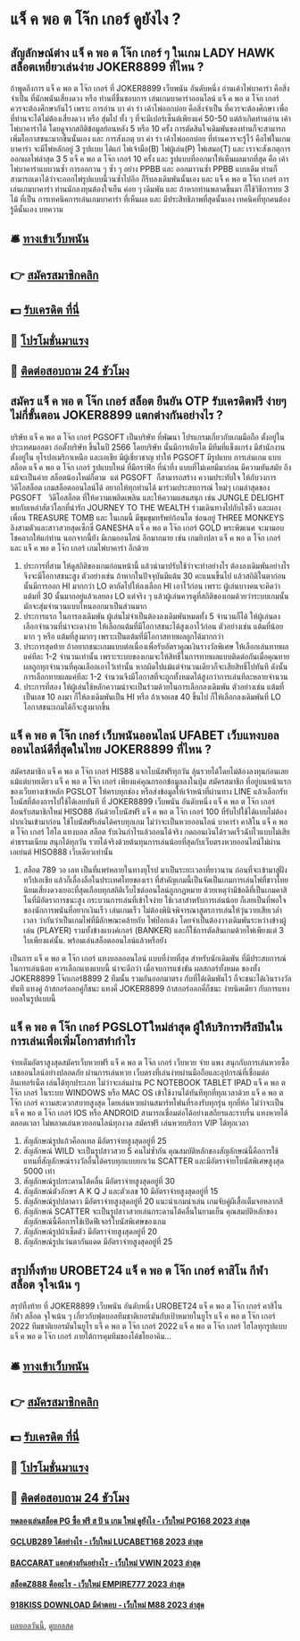# แจ็ ค พอ ต โจ๊ก เกอร์ ดูยังไง ?
## สัญลักษณ์ต่าง แจ็ ค พอ ต โจ๊ก เกอร์ ๆ ในเกม LADY HAWK สล็อตเหยี่ยวเล่นง่าย JOKER8899 ที่ไหน ?
ถ้าพูดถึงการ แจ็ ค พอ ต โจ๊ก เกอร์ ที่ JOKER8899 เว็บพนัน อันดับหนึ่ง อ่านเค้าไพ่บาคาร่า คือสิ่งจำเป็น ที่นักพนันเสี่ยงดวง หรือ ท่านที่ชื่นชอบการ เล่นเกมบาคาร่าออนไลน์ แจ็ ค พอ ต โจ๊ก เกอร์ ควรจะต้องศึกษากันไว้ เพราะ การอ่าน บา ค่า ร่า เค้าไพ่ออกบ่อย คือสิ่งจำเป็น ที่ควรจะต้องศึกษา เพื่อที่ท่านจะได้ไม่ต้องเสี่ยงดวง หรือ สุ่มไป ทั้ง ๆ ที่จะมีเปอร์เซ็นต์เพียงแค่ 50-50 แต่ถ้าเกิดท่านอ่าน เค้าไพ่บาคาร่าได้ โดยดูจากสถิติข้อมูลย้อนหลัง 5 หรือ 10 ครั้ง การตัดสินใจเดิมพันของท่านก็จะสามารถเพิ่มโอกาสชนะมากขึ้นนั้นเอง และ การสังเกตุ บา ค่า ร่า เค้าไพ่ออกบ่อย ที่ท่านควรจะรู้ไว้ คือไพ่ในเกมบาคาร่า จะมีไพ่หลักอยู่ 3 รูปแบบ ได้แก่ ไพ่เจ้ามือ(B) ไพ่ผู้เล่น(P) ไพ่เสมอ(T) และ เราจะสังเกตุการออกผลไพ่ล่าสุด 3 5 แจ็ ค พอ ต โจ๊ก เกอร์ 10 ครั้ง และ รูปแบบที่ออกมาให้เห็นผลมากที่สุด คือ เค้าไพ่บาคาร่าแบบวนซ้ำ การออกวน ๆ ซ้ำ ๆ อย่าง PPBB และ ออกมาวนซ้ำ PPBB แบบเดิม ท่านก็สามารถเดาได้ว่าจะออกไพ่รูปแบบนี้วนซ้ำไปอีก ก็รีบลงเดิมพันนั้นเอง และ แจ็ ค พอ ต โจ๊ก เกอร์ การเล่นเกมบาคาร่า ท่านนักลงทุนต้องใจเย็น ค่อย ๆ เดิมพัน และ ถ้าหากท่านพลาดขึ้นมา ก็ใช้วิธีการทบ 3 ไม้ ที่เป็น การเทคนิคการเล่นเกมบาคาร่า ที่เห็นผล และ มีประสิทธิภาพที่สุดนั้นเอง เทคนิคที่ทุกคนต้องรู้ดีนั้นเอง
บทความ

## 🛎 [ทางเข้าเว็บพนัน](https://bit.ly/3SdLNi2)
## 👉 [สมัครสมาชิกคลิก](https://bit.ly/3SdLNi2)
## 💵 [รับเครดิต ที่นี่](https://bit.ly/3dyRKHj)
## 👑 [โปรโมชั่นมาแรง](https://bit.ly/3dyRKHj)
## 📱 [ติดต่อสอบถาม 24 ชัวโมง](https://bit.ly/3dyRKHj)

## สมัคร แจ็ ค พอ ต โจ๊ก เกอร์ สล็อต ยืนยัน OTP รับเครดิตฟรี ง่ายๆ ไม่กี่ขั้นตอน JOKER8899 แตกต่างกันอย่างไร ?
บริษัท แจ็ ค พอ ต โจ๊ก เกอร์ PGSOFT เป็นบริษัท ที่พัฒนา โปรแกรมเกี่ยวกับเกมมือถือ ตั้งอยู่ในประเทศมอลตา ก่อตั้งบริษัท ขึ้นในปี 2566 โดยบริษัท นั้นมีการเติบโต มีทีมที่แข็งแกร่ง มีสำนักงาน ตั้งอยู่ใน ยุโรปอเมริกาเหนือ และเอเชีย มีผู้เชี่ยวชาญ ทำให้ PGSOFT มีรูปแบบ การเล่นเกม แบบ สล็อต แจ็ ค พอ ต โจ๊ก เกอร์ รูปแบบใหม่ ที่มีกราฟิก ที่น่าทึ่ง แบบที่ไม่เคยมีมาก่อน มีความทันสมัย ถึงแม้จะเป็นค่าย สล็อตน้องใหม่ก็ตาม  แต่ PGSOFT  ก็สามารถสร้าง ความประทับใจ ให้กับวงการ วิดีโอสล็อต เกมสล็อตออนไลน์ได้ อยากให้ทุกท่านได้ มาร่วมประสบการณ์ ใหม่ๆ เกมล่าสุดของ PGSOFT   วิดีโอสล็อต ที่ให้ความเพลิดเพลิน และให้ความแสนสนุก เช่น JUNGLE DELIGHT พบกับเหล่าสัตว์โลกที่น่ารัก JOURNEY TO THE WEALTH ร่วมเดินทางไปกับไซอิ๋ว และผองเพื่อน TREASURE TOMB และ ในเกมนี้ มีขุมขุมทรัพย์ก้อนโต ซ่อนอยู่ THREE MONKEYS ลิงสามตัวและสาวสวยสุดเซ็กซี่ GANESHA แจ็ ค พอ ต โจ๊ก เกอร์ GOLD พระพิฆเนศ จะมามอบ โชคลาภให้แก่ท่าน นอกจากนี้ยัง มีเกมออนไลน์ อีกมากมาย เช่น เกมยิงปลา แจ็ ค พอ ต โจ๊ก เกอร์ และ แจ็ ค พอ ต โจ๊ก เกอร์ เกมไพ่บาคาร่า อีกด้วย
1. ประการที่สาม ให้ดูสถิติของเกมก่อนหน้านี้ แล้วนำมาปรับใช้ว่าจะทำอย่างไร ต้องลงเดิมพันอย่างไรจึงจะมีโอกาสชนะสูง ตัวอย่างเช่น ถ้าหากในปัจจุบันมีแต้ม 30 คะแนนขึ้นไป แล้วสถิติในตาก่อนนั้นมีการออก HI มากกว่า LO ตาถัดไปให้ลงเลือก HI เอาไว้ก่อน เพราะ ผู้เล่นบางคนจะคิดว่าแต้มที่ 30 นั้นมากอยู่แล้วเลยลง LO แต่จริง ๆ แล้วผู้เล่นควรดูที่สถิติของเกมด้วยว่าระบบเกมนั้นมักจะสุ่มจำนวนแบบไหนออกมาเป็นส่วนมาก
2. ประการแรก ในการลงเดิมพัน ผู้เล่นไม่จำเป็นต้องลงเดิมพันหมดทั้ง 5 จำนวนก็ได้ ให้ผู้เล่นลงเลือกจำนวนที่น่าจะเดาง่าย ให้เลือกแต้มที่มีโอกาสชนะได้สูงเอาไว้ก่อน ตัวอย่างเช่น แต้มที่น้อยมาก ๆ หรือ แต้มที่สูงมากๆ เพราะเป็นแต้มที่มีโอกาสทายผลถูกได้มากกว่า
3. ประการสุดท้าย ถ้าอยากชนะเกมแบบต่อเนื่องเพื่อรับอัตราคูณเงินรางวัลพิเศษ ให้เลือกเล่นทายผลแค่ทีละ 1-2 จำนวนเท่านั้น เพราะระบบของเกมจะให้สิทธิ์ในการทายผลแบบติดต่อกันเมื่อคุณทายผลถูกทุกจำนวนที่คุณเลือกเอาไว้เท่านั้น หากผิดไปแม้แต่จำนวนเดียวก็จะเสียสิทธิ์ไปทันที ดังนั้น การเลือกทายผลแค่ทีละ 1-2 จำนวนจึงมีโอกาสที่จะถูกทั้งหมดได้สูงกว่าการเล่นทีละหลายจำนวน
4. ประการที่สอง ให้ผู้เล่นใช้หลักความน่าจะเป็นร่วมด้วยในการเลือกลงเดิมพัน ตัวอย่างเช่น แต้มที่เป็นเลข 10 ลงมา ก็ให้ลงเดิมพันเป็น HI หรือ ถ้าเจอเลข 40 ขึ้นไป ก็ให้เลือกลงเดิมพันที่ LO โอกาสชนะเกมได้ก็จะสูงมากขึ้น

## แจ็ ค พอ ต โจ๊ก เกอร์ เว็บพนันออนไลน์ UFABET เว็บแทงบอลออนไลน์ดีที่สุดในไทย JOKER8899 ที่ไหน ?
สมัครสมาชิก แจ็ ค พอ ต โจ๊ก เกอร์ HIS88 แจกโบนัสฟรีทุกวัน ลุ้นรวยได้โดยไม่ต้องลงทุนก่อนเลยแม้แต่บาทเดียว แจ็ ค พอ ต โจ๊ก เกอร์ เพียงแค่คุณกรอกข้อมูลลงในปุ่ม สมัครสมาชิก ที่อยู่บนหน้าแรกของเว็บทางเข้าหลัก PGSLOT ให้ครบทุกช่อง หรือส่งข้อมูลให้เจ้าหน้าที่ผ่านทาง LINE แล้วเลือกรับโบนัสที่ต้องการไปใช้ได้เลยทันที ที่ JOKER8899 เว็บพนัน อันดับหนึ่ง แจ็ ค พอ ต โจ๊ก เกอร์ ต้อนรับสมาชิกใหม่ HISO88 กันด้วยโบนัสฟรี แจ็ ค พอ ต โจ๊ก เกอร์ 100 ที่รับไปใช้ได้แบบไม่ต้องฝากเงินเข้ามาก่อน ใช้โบนัสฟรีเล่นได้ครบทุกเกม ไม่ว่าจะเป็นหวยออนไลน์ บาคาร่า คาสิโน แจ็ ค พอ ต โจ๊ก เกอร์ ไฮโล แทงบอล สล็อต รับเงินกำไรแล้วถอนได้จริง กดถอนเงินได้รวดเร็วฉับไวแบบไม่เสียค่าธรรมเนียม สนุกได้ทุกวัน รวยได้จริงด้วยต้นทุนการเล่นน้อยที่สุดกับเว็บตรงหวยออนไลน์ไม่ผ่านเอเย่นต์ HISO888 เว็บเดียวเท่านั้น
1. สล็อต 789 วอ เลท เป็นที่แพร่หลายในทางยุโรป มาเป็นระยะเวลาที่ยาวนาน ก่อนที่จะเข้ามาสู่ฝั่งทวีปเอเชีย แล้วก็เลื่องลือในประเทศไทยของเรา ที่สำคัญเกมนี้เป็นจัดเป็นเกมการเล่นไพ่ที่ชาวไทยนิยมเสี่ยงดวงเยอะที่สุดเกือบทุกสถิติเว็บไซต์ออนไลน์ถูกกฏหมาย ด้วยเหตุว่ามีข้อดีที่เป็นเกมคาสิโนที่มีอัตราการชนะสูง กระบวนการเล่นที่เข้าใจง่าย ใช้เวลาสำหรับการเล่นน้อย ก็เลยเป็นที่พอใจของนักการพนันที่อยากเงินเร็ว เล่นเกมเร็ว ไม่ต้องพินิจพิจารณาสูตรการเล่นให้วุ่นวายเสียเวล่ำเวลา ว่ากันว่าเป็นเกมไพ่ที่มีลักษณะคล้ายกับ ไพ่ป๊อกเด้ง โดยจำเป็นต้องวางเดิมพันระหว่างข้างผู้เล่น (PLAYER) รวมทั้งข้างแบงค์เกอร์ (BANKER) และก็ใช้การตัดสินเกมด้วยไพ่เพียงแต่ 3 ใบเพียงแค่นั้น. พร้อมเล่นสล็อตออนไลน์แล้วหรือยัง

เป็นการ แจ็ ค พอ ต โจ๊ก เกอร์ แทงบอลออนไลน์ แบบที่ง่ายที่สุด สำหรับนักเดิมพัน ที่มีประสบการณ์ในการเล่นน้อย ควรเลือกแทงแบบนี้ น่าจะดีกว่า เมื่อจบการแข่งขัน ผลสกอร์ทั้งหมด ของทั้ง JOKER8899 โจ๊กเกอร์8899 2 ทีมนั้น รวมกันออกมาตรง กับที่ได้เดิมพันไว้ ก็จะชนะได้เงินรางวัลทันที แทงคู่ ถ้าสกอร์ออกคู่ก็ชนะ แทงคี่ JOKER8899 ถ้าสกอร์ออกคี่ก็ชนะ ง่ายนิดเดียว กับการแทงบอลในรูปแบบนี้

## แจ็ ค พอ ต โจ๊ก เกอร์ PGSLOTใหม่ล่าสุด ผู้ให้บริการฟรีสปินในการเล่นเพื่อเพิ่มโอกาสทำกำไร
จ่ายเต็มอัตราสูงสุดสมัครเว็บหวยฟรี แจ็ ค พอ ต โจ๊ก เกอร์ เว็บหวย จ่าย แพง สนุกกับการเล่นหวยซื้อเลขออนไลน์อย่างปลอดภัย ผ่านการเล่นหวย เว็บตรงที่เล่นง่ายผ่านมือถือและอุปกรณ์ที่เชื่อมต่ออินเทอร์เน็ต เล่นได้ทุกประเภท ไม่ว่าจะเล่นผ่าน PC NOTEBOOK TABLET IPAD แจ็ ค พอ ต โจ๊ก เกอร์ ในระบบ WINDOWS หรือ MAC OS เข้าใช้งานได้ทันทีทุกที่ทุกเวลาด้วย แจ็ ค พอ ต โจ๊ก เกอร์ ความสะดวกสบายสูงสุด โดยเล่นหวยผ่านสมาร์ทโฟนที่รองรับทุกรุ่น ทุกยี่ห้อ ไม่ว่าจะเป็น แจ็ ค พอ ต โจ๊ก เกอร์ IOS หรือ ANDROID สามารถเชื่อมต่อได้อย่างเสถียรและราบรื่น แทงหวยได้ตลอดเวลา ไม่พลาดเล่นหวยออนไลน์ทุกงวด สมัครฟรี เล่นหวยบริการ VIP ได้ทุกเวลา
1. สัญลักษณ์รูปแก้วค็อกเทล มีอัตราจ่ายสูงสุดอยู่ที่ 25
2. สัญลักษณ์ WILD จะเป็นรูปสาวสวย 5 คนไม่ซ้ำกัน คุณสมบัติหลักของสัญลักษณ์นี้คือการใช้แทนที่สัญลักษณ์รางวัลอื่นได้ครบทุกแบบยกเว้น SCATTER และมีอัตราจ่ายโบนัสพิเศษสูงสุด 5000 เท่า
3. สัญลักษณ์รูปกระดานโต้คลื่น มีอัตราจ่ายสูงสุดอยู่ที่ 30
4. สัญลักษณ์ตัวอักษร A K Q J และตัวเลข 10 มีอัตราจ่ายสูงสุดอยู่ที่ 15
5. สัญลักษณ์รูปปลาดาว มีอัตราจ่ายสูงสุดอยู่ที่ 20 แนะนำเกมน่าเล่น เกมจับคู่ผีเสื้อเต็มจอหลากสี
6. สัญลักษณ์ SCATTER จะเป็นรูปสาวสวยเล่นกระดานโต้คลื่นในยามเย็น คุณสมบัติหลักของสัญลักษณ์นี้คือการใช้เปิดฟีเจอร์โบนัสพิเศษของเกม
7. สัญลักษณ์รูปผ้าเช็ดตัว มีอัตราจ่ายสูงสุดอยู่ที่ 20
8. สัญลักษณ์รูปแว่นตากันแดด มีอัตราจ่ายสูงสุดอยู่ที่ 25

## สรุปทิ้งท้าย UROBET24 แจ็ ค พอ ต โจ๊ก เกอร์ คาสิโน กีฬา สล็อต จุใจเน้น ๆ
สรุปทิ้งท้าย ที่ JOKER8899 เว็บพนัน อันดับหนึ่ง UROBET24 แจ็ ค พอ ต โจ๊ก เกอร์ คาสิโน กีฬา สล็อต จุใจเน้น ๆ เกี่ยวกับฟุตบอลทีมชาติเยอรมันกับเป้าหมายในยูโร แจ็ ค พอ ต โจ๊ก เกอร์ 2022 ทีมชาติเยอรมันในยูโร แจ็ ค พอ ต โจ๊ก เกอร์ 2022 แจ็ ค พอ ต โจ๊ก เกอร์ ไฮโลทุกรูปแบบ แจ็ ค พอ ต โจ๊ก เกอร์ ภายใต้การคุมทีมของโค้ชโยอาคิม…

## 🛎 [ทางเข้าเว็บพนัน](https://bit.ly/3SdLNi2)
## 👉 [สมัครสมาชิกคลิก](https://bit.ly/3SdLNi2)
## 💵 [รับเครดิต ที่นี่](https://bit.ly/3dyRKHj)
## 👑 [โปรโมชั่นมาแรง](https://bit.ly/3dyRKHj)
## 📱 [ติดต่อสอบถาม 24 ชัวโมง](https://bit.ly/3dyRKHj)

#### [ทดลองเล่นสล็อต PG ซื้อ ฟรี ส ปิ น เกม ใหม่ ดูยังไง - เว็บใหม่ PG168 2023 ล่าสุด](https://atom.io/themes/ทดลองเล่นสล็อต%20pg%20ซื้อ%20ฟรี%20ส%20ปิ%20น%20เกม%20ใหม่%20ดูยังไง%20-%20เว็บใหม่%20pg168%202023%20ล่าสุด)
#### [GCLUB289 ได้อย่างไร - เว็บใหม่ LUCABET168 2023 ล่าสุด](https://atom.io/themes/gclub289%20ได้อย่างไร%20-%20เว็บใหม่%20lucabet168%202023%20ล่าสุด)
#### [BACCARAT แตกต่างกันอย่างไร - เว็บใหม่ VWIN 2023 ล่าสุด](https://atom.io/themes/baccarat%20แตกต่างกันอย่างไร%20-%20เว็บใหม่%20vwin%202023%20ล่าสุด)
#### [สล็อตZ888 คืออะไร - เว็บใหม่ EMPIRE777 2023 ล่าสุด](https://atom.io/themes/สล็อตz888%20คืออะไร%20-%20เว็บใหม่%20empire777%202023%20ล่าสุด)
#### [918KISS DOWNLOAD มีคำตอบ - เว็บใหม่ M88 2023 ล่าสุด](https://atom.io/themes/918kiss%20download%20มีคำตอบ%20-%20เว็บใหม่%20m88%202023%20ล่าสุด)

[ผลบอลวันนี้](https://siamsport.tv "ผลบอลวันนี้"), [ดูบอลสด](https://siamsport.tv/ดูบอลสด "ดูบอลสด")